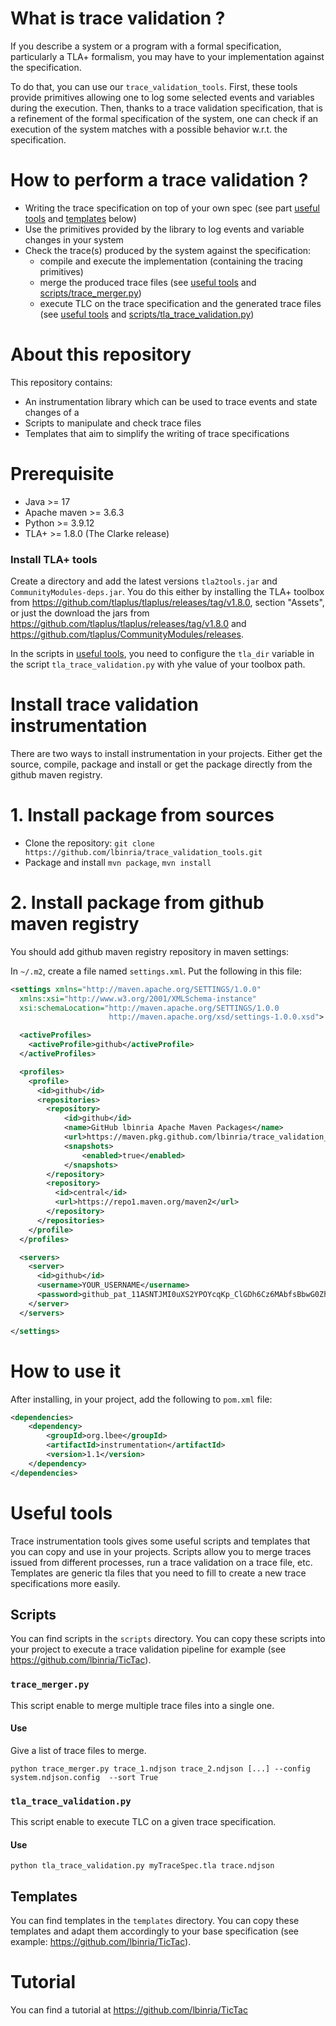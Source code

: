 # What is trace validation ?

If you describe a system or a program with a formal specification, particularly a TLA+ formalism, you may have to your implementation against the specification. 

To do that, you can use our `trace_validation_tools`. First, these
tools provide primitives allowing one to log some selected events and
variables during the execution.  Then, thanks to a trace validation
specification, that is a refinement of the formal specification of the
system, one can check if an execution of the system matches with a
possible behavior w.r.t. the specification.

# How to perform a trace validation ?

- Writing the trace specification on top of your own spec (see part [useful tools](#useful-tools) and [templates](#templates) below)
- Use the primitives provided by the library to log events and variable changes in your system
- Check the trace(s) produced by the system against the specification:
    * compile and execute the implementation (containing the tracing primitives)
    * merge the produced trace files (see [useful tools](#useful-tools) and [scripts/trace_merger.py](scripts/trace_merger.py))
    * execute TLC on the trace specification and the generated trace files (see  [useful tools](#useful-tools) and [scripts/tla_trace_validation.py](scripts/trace_merger.py))

# About this repository

This repository contains:

- An instrumentation library which can be used to trace events and state changes of a
- Scripts to manipulate and check trace files
- Templates that aim to simplify the writing of trace specifications

# Prerequisite

- Java >= 17
- Apache maven >= 3.6.3
- Python >= 3.9.12
- TLA+ >= 1.8.0 (The Clarke release)

### Install TLA+ tools

Create a directory and add the latest versions `tla2tools.jar` and
`CommunityModules-deps.jar`. You do this either by installing the TLA+ toolbox
from https://github.com/tlaplus/tlaplus/releases/tag/v1.8.0, section
"Assets", or just the download the jars from
https://github.com/tlaplus/tlaplus/releases/tag/v1.8.0
and https://github.com/tlaplus/CommunityModules/releases.

In the scripts in [useful tools](#useful-tools), you need to configure
the `tla_dir` variable in the script `tla_trace_validation.py` with
yhe value of your toolbox path.

# Install trace validation instrumentation

There are two ways to install instrumentation in your projects. Either get the source, compile, package and install or get the package directly from the github maven registry. 

# 1. Install package from sources

 - Clone the repository: `git clone https://github.com/lbinria/trace_validation_tools.git`
 - Package and install `mvn package`, `mvn install`


# 2. Install package from github maven registry

You should add github maven registry repository in maven settings:

In `~/.m2`, create a file named `settings.xml`. Put the following in this file: 

```xml
<settings xmlns="http://maven.apache.org/SETTINGS/1.0.0"
  xmlns:xsi="http://www.w3.org/2001/XMLSchema-instance"
  xsi:schemaLocation="http://maven.apache.org/SETTINGS/1.0.0
                      http://maven.apache.org/xsd/settings-1.0.0.xsd">

  <activeProfiles>
    <activeProfile>github</activeProfile>
  </activeProfiles>

  <profiles>
    <profile>
      <id>github</id>
      <repositories>
        <repository>
            <id>github</id>
            <name>GitHub lbinria Apache Maven Packages</name>
            <url>https://maven.pkg.github.com/lbinria/trace_validation_tools</url>
            <snapshots>
                <enabled>true</enabled>
            </snapshots>
        </repository>
        <repository>
          <id>central</id>
          <url>https://repo1.maven.org/maven2</url>
        </repository>
      </repositories>
    </profile>
  </profiles>

  <servers>
    <server>
      <id>github</id>
      <username>YOUR_USERNAME</username>
      <password>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</password>
    </server>
  </servers>

</settings>
```
# How to use it 

After installing, in your project, add the following to `pom.xml` file:

```xml 
<dependencies>
    <dependency>
        <groupId>org.lbee</groupId>
        <artifactId>instrumentation</artifactId>
        <version>1.1</version>
    </dependency>
</dependencies>
```

# Useful tools

Trace instrumentation tools gives some useful scripts and templates that you can copy and use in your projects. Scripts allow you to merge traces issued from different processes, run a trace validation on a trace file, etc. Templates are generic tla files that you need to fill to create a new trace specifications more easily.

## Scripts

You can find scripts in the `scripts` directory.
You can copy these scripts into your project to execute a trace validation pipeline for example (see https://github.com/lbinria/TicTac). 

### `trace_merger.py` 

This script enable to merge multiple trace files into a single one.

#### Use 

Give a list of trace files to merge.

`python trace_merger.py trace_1.ndjson trace_2.ndjson [...] --config system.ndjson.config  --sort True`

### `tla_trace_validation.py`

This script enable to execute TLC on a given trace specification.

#### Use 

`python tla_trace_validation.py myTraceSpec.tla trace.ndjson`

## Templates

You can find templates in the `templates` directory. You can copy these templates and adapt them accordingly to your base specification (see example: https://github.com/lbinria/TicTac).

# Tutorial

You can find a tutorial at https://github.com/lbinria/TicTac
